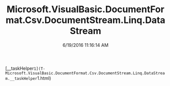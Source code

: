 ﻿---
title: Microsoft.VisualBasic.DocumentFormat.Csv.DocumentStream.Linq.DataStream
date: 6/19/2016 11:16:14 AM
---

[__taskHelper`1](T-Microsoft.VisualBasic.DocumentFormat.Csv.DocumentStream.Linq.DataStream.__taskHelper`1.html)
